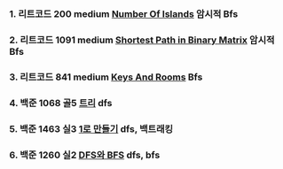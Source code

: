### 1. 리트코드 200 medium [Number Of Islands](https://leetcode.com/problems/number-of-islands/description/) 암시적 Bfs

### 2. 리트코드 1091 medium [Shortest Path in Binary Matrix](https://leetcode.com/problems/shortest-path-in-binary-matrix/description/) 암시적 Bfs

### 3. 리트코드 841 medium [Keys And Rooms](https://leetcode.com/problems/keys-and-rooms/description/) Bfs

### 4. 백준 1068 골5 [트리](https://www.acmicpc.net/problem/1068) dfs

### 5. 백준 1463 실3 [1로 만들기](https://www.acmicpc.net/problem/1463) dfs, 백트래킹

### 6. 백준 1260 실2 [DFS와 BFS](https://www.acmicpc.net/problem/1260) dfs, bfs
